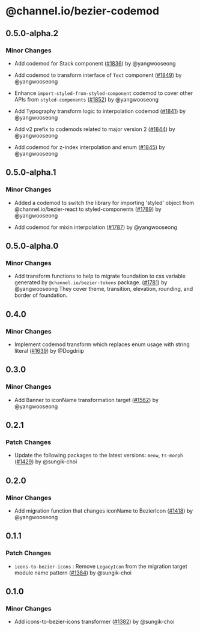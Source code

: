 # @channel.io/bezier-codemod

## 0.5.0-alpha.2

### Minor Changes

- Add codemod for Stack component ([#1836](https://github.com/channel-io/bezier-react/pull/1836)) by @yangwooseong

- Add codemod to transform interface of `Text` component ([#1849](https://github.com/channel-io/bezier-react/pull/1849)) by @yangwooseong

- Enhance `import-styled-from-styled-component` codemod to cover other APIs from `styled-components` ([#1852](https://github.com/channel-io/bezier-react/pull/1852)) by @yangwooseong

- Add Typography transform logic to interpolation codemod ([#1841](https://github.com/channel-io/bezier-react/pull/1841)) by @yangwooseong

- Add v2 prefix to codemods related to major version 2 ([#1844](https://github.com/channel-io/bezier-react/pull/1844)) by @yangwooseong

- Add codemod for z-index interpolation and enum ([#1845](https://github.com/channel-io/bezier-react/pull/1845)) by @yangwooseong

## 0.5.0-alpha.1

### Minor Changes

- Added a codemod to switch the library for importing 'styled' object from @channel.io/bezier-react to styled-components ([#1789](https://github.com/channel-io/bezier-react/pull/1789)) by @yangwooseong

- Add codemod for mixin interpolation ([#1787](https://github.com/channel-io/bezier-react/pull/1787)) by @yangwooseong

## 0.5.0-alpha.0

### Minor Changes

- Add transform functions to help to migrate foundation to css variable generated by `@channel.io/bezier-tokens` package. ([#1781](https://github.com/channel-io/bezier-react/pull/1781)) by @yangwooseong
  They cover theme, transition, elevation, rounding, and border of foundation.

## 0.4.0

### Minor Changes

- Implement codemod transform which replaces enum usage with string literal ([#1639](https://github.com/channel-io/bezier-react/pull/1639)) by @Dogdriip

## 0.3.0

### Minor Changes

- Add Banner to iconName transformation target ([#1562](https://github.com/channel-io/bezier-react/pull/1562)) by @yangwooseong

## 0.2.1

### Patch Changes

- Update the following packages to the latest versions: `meow`, `ts-morph` ([#1429](https://github.com/channel-io/bezier-react/pull/1429)) by @sungik-choi

## 0.2.0

### Minor Changes

- Add migration function that changes iconName to BezierIcon ([#1418](https://github.com/channel-io/bezier-react/pull/1418)) by @yangwooseong

## 0.1.1

### Patch Changes

- `icons-to-bezier-icons` : Remove `LegacyIcon` from the migration target module name pattern ([#1384](https://github.com/channel-io/bezier-react/pull/1384)) by @sungik-choi

## 0.1.0

### Minor Changes

- Add icons-to-bezier-icons transformer ([#1382](https://github.com/channel-io/bezier-react/pull/1382)) by @sungik-choi

